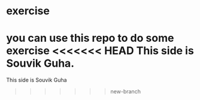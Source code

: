 # exercise
you can use this repo to do some exercise
<<<<<<< HEAD
This side is Souvik Guha.
=======
This side is Souvik Guha
>>>>>>> new-branch
